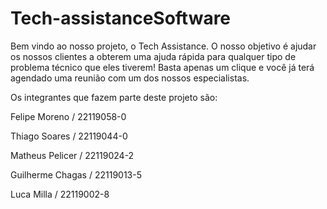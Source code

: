 # Tech-assistanceSoftware

Bem vindo ao nosso projeto, o Tech Assistance. O nosso objetivo é ajudar os nossos clientes a obterem uma ajuda rápida para qualquer tipo de problema técnico que eles tiverem! Basta apenas um clique e você já terá agendado uma reunião com um dos nossos especialistas.

Os integrantes que fazem parte deste projeto são:

Felipe Moreno / 22119058-0

Thiago Soares / 22119044-0

Matheus Pelicer / 22119024-2

Guilherme Chagas / 22119013-5

Luca Milla / 22119002-8




